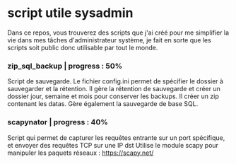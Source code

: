 # script utile sysadmin

Dans ce repos, vous trouverez des scripts que j'ai créé pour me simplifier la vie dans mes tâches d'administrateur système, je fait en sorte que les scripts soit public donc utilisable par tout le monde.

### zip_sql_backup | progress : 50%
Script de sauvegarde. Le fichier config.ini permet de spécifier le dossier à sauvegarder et la rétention. Il gère la rétention de sauvegarde et créer un dossier jour, semaine et mois pour conserver les backups. Il créer un zip contenant les datas. Gère également la sauvegarde de base SQL.

### scapynator | progress : 40%
Script qui permet de capturer les requêtes entrante sur un port spécifique, et envoyer des requêtes TCP sur une IP dst
Utilise le module scapy pour manipuler les paquets réseaux : https://scapy.net/
